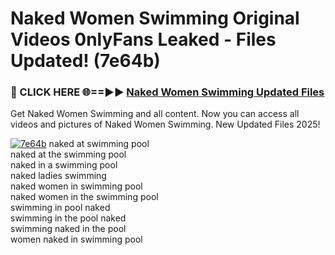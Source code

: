 # Naked Women Swimming Original Videos 0nlyFans Leaked - Files Updated! (7e64b)

<h3>🔴 CLICK HERE 🌐==►► <a href="https://tinyurl.com/yckcrads" rel="nofollow">Naked Women Swimming Updated Files</a></h3>

Get Naked Women Swimming and all content. Now you can access all videos and pictures of Naked Women Swimming. New Updated Files 2025!

[![7e64b](https://i.imgur.com/hpKpOFt.gif)](https://tinyurl.com/yckcrads)
naked at swimming pool<br>
naked at the swimming pool<br>
naked in a swimming pool<br>
naked ladies swimming<br>
naked women in swimming pool<br>
naked women in the swimming pool<br>
swimming in pool naked<br>
swimming in the pool naked<br>
swimming naked in the pool<br>
women naked in swimming pool